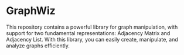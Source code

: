 # GraphWiz
This repository contains a powerful library for graph manipulation, with support for two fundamental representations: Adjacency Matrix and Adjacency List. With this library, you can easily create, manipulate, and analyze graphs efficiently.
